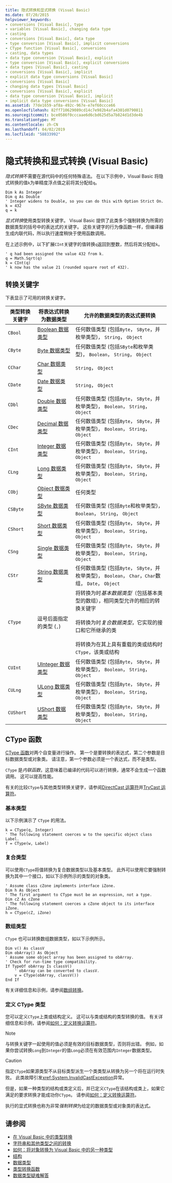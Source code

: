 ```yaml
---
title: 隐式转换和显式转换 (Visual Basic)
ms.date: 07/20/2015
helpviewer_keywords:
- conversions [Visual Basic], type
- variables [Visual Basic], changing data type
- casting
- conversions [Visual Basic], data type
- type conversion [Visual Basic], implicit conversions
- CType function [Visual Basic], conversions
- casting, data types
- data type conversion [Visual Basic], explicit
- type conversion [Visual Basic], explicit conversions
- data types [Visual Basic], casting
- conversions [Visual Basic], implicit
- explicit data type conversions [Visual Basic]
- conversions [Visual Basic]
- changing data types [Visual Basic]
- conversions [Visual Basic], explicit
- data type conversion [Visual Basic], implicit
- implicit data type conversions [Visual Basic]
ms.assetid: 77de1659-af8a-492c-967e-e7ef60ccce66
ms.openlocfilehash: 82ff710629089cd14c7e982b4afa4301d0790811
ms.sourcegitcommit: bce0586f0cccaae6d6cbd625d5a7b824d1d3de4b
ms.translationtype: MT
ms.contentlocale: zh-CN
ms.lasthandoff: 04/02/2019
ms.locfileid: "58833992"
---
```

# <a name="implicit-and-explicit-conversions-visual-basic"></a>隐式转换和显式转换 (Visual Basic)
*隐式转换*不需要在源代码中的任何特殊语法。 在以下示例中，Visual Basic 将隐式转换的值`k`为单精度浮点值之前将其分配给`q`。  
  
```  
Dim k As Integer  
Dim q As Double  
' Integer widens to Double, so you can do this with Option Strict On.  
k = 432  
q = k  
```  
  
 *显式转换*使用类型转换关键字。 Visual Basic 提供了此类多个强制转换为所需的数据类型的括号中的表达式的关键字。 这些关键字的行为像函数一样，但编译器生成内联代码，所以执行速度稍快于使用函数调用。  
  
 在上述示例中，以下扩展`CInt`关键字的值转换`q`返回到整数，然后将其分配给`k`。  
  
```  
' q had been assigned the value 432 from k.  
q = Math.Sqrt(q)  
k = CInt(q)  
' k now has the value 21 (rounded square root of 432).  
```  
  
## <a name="conversion-keywords"></a>转换关键字  
 下表显示了可用的转换关键字。  
  
|类型转换关键字|将表达式转换为数据类型|允许的数据类型的表达式要转换|  
|---|---|---|  
|`CBool`|[Boolean 数据类型](../../../../visual-basic/language-reference/data-types/boolean-data-type.md)|任何数值类型 (包括`Byte`， `SByte`，并枚举类型)， `String`， `Object`|  
|`CByte`|[Byte 数据类型](../../../../visual-basic/language-reference/data-types/byte-data-type.md)|任何数值类型 (包括`SByte`和枚举类型)， `Boolean`， `String`， `Object`|  
|`CChar`|[Char 数据类型](../../../../visual-basic/language-reference/data-types/char-data-type.md)|`String`， `Object`|  
|`CDate`|[Date 数据类型](../../../../visual-basic/language-reference/data-types/date-data-type.md)|`String`， `Object`|  
|`CDbl`|[Double 数据类型](../../../../visual-basic/language-reference/data-types/double-data-type.md)|任何数值类型 (包括`Byte`， `SByte`，并枚举类型)， `Boolean`， `String`， `Object`|  
|`CDec`|[Decimal 数据类型](../../../../visual-basic/language-reference/data-types/decimal-data-type.md)|任何数值类型 (包括`Byte`， `SByte`，并枚举类型)， `Boolean`， `String`， `Object`|  
|`CInt`|[Integer 数据类型](../../../../visual-basic/language-reference/data-types/integer-data-type.md)|任何数值类型 (包括`Byte`， `SByte`，并枚举类型)， `Boolean`， `String`， `Object`|  
|`CLng`|[Long 数据类型](../../../../visual-basic/language-reference/data-types/long-data-type.md)|任何数值类型 (包括`Byte`， `SByte`，并枚举类型)， `Boolean`， `String`， `Object`|  
|`CObj`|[Object 数据类型](../../../../visual-basic/language-reference/data-types/object-data-type.md)|任何类型|  
|`CSByte`|[SByte 数据类型](../../../../visual-basic/language-reference/data-types/sbyte-data-type.md)|任何数值类型 (包括`Byte`和枚举类型)， `Boolean`， `String`， `Object`|  
|`CShort`|[Short 数据类型](../../../../visual-basic/language-reference/data-types/short-data-type.md)|任何数值类型 (包括`Byte`， `SByte`，并枚举类型)， `Boolean`， `String`， `Object`|  
|`CSng`|[Single 数据类型](../../../../visual-basic/language-reference/data-types/single-data-type.md)|任何数值类型 (包括`Byte`， `SByte`，并枚举类型)， `Boolean`， `String`， `Object`|  
|`CStr`|[String 数据类型](../../../../visual-basic/language-reference/data-types/string-data-type.md)|任何数值类型 (包括`Byte`， `SByte`，并枚举类型)， `Boolean`， `Char`，`Char`数组， `Date`， `Object`|  
|`CType`|逗号后面指定的类型 (`,`)|将转换为时*基本数据类型*（包括基本类型的数组），相同类型允许的相应的转换关键字<br /><br /> 将转换为时*复合数据类型*，它实现的接口和它所继承的类<br /><br /> 将转换为在其上具有重载的类或结构时`CType`，该类或结构|  
|`CUInt`|[UInteger 数据类型](../../../../visual-basic/language-reference/data-types/uinteger-data-type.md)|任何数值类型 (包括`Byte`， `SByte`，并枚举类型)， `Boolean`， `String`， `Object`|  
|`CULng`|[ULong 数据类型](../../../../visual-basic/language-reference/data-types/ulong-data-type.md)|任何数值类型 (包括`Byte`， `SByte`，并枚举类型)， `Boolean`， `String`， `Object`|  
|`CUShort`|[UShort 数据类型](../../../../visual-basic/language-reference/data-types/ushort-data-type.md)|任何数值类型 (包括`Byte`， `SByte`，并枚举类型)， `Boolean`， `String`， `Object`|  
  
## <a name="the-ctype-function"></a>CType 函数  
 [CType 函数](../../../../visual-basic/language-reference/functions/ctype-function.md)对两个自变量进行操作。 第一个是要转换的表达式，第二个参数是目标数据类型或对象类。 请注意，第一个参数必须是一个表达式，而不是类型。  
  
 `CType` 是*内联函数*，这意味着已编译的代码可以进行转换，通常不会生成一个函数调用。 这可以提高性能。  
  
 有关的比较`CType`与其他类型转换关键字，请参阅[DirectCast 运算符](../../../../visual-basic/language-reference/operators/directcast-operator.md)并[TryCast 运算符](../../../../visual-basic/language-reference/operators/trycast-operator.md)。  
  
### <a name="elementary-types"></a>基本类型  
 以下示例演示了 `CType` 的用法。  
  
```  
k = CType(q, Integer)  
' The following statement coerces w to the specific object class Label.  
f = CType(w, Label)  
```  
  
### <a name="composite-types"></a>复合类型  
 可以使用`CType`将值转换为复合数据类型以及基本类型。 此外可以使用它要强制转换为其中一个接口，如以下示例所示的类型的对象类。  
  
```  
' Assume class cZone implements interface iZone.  
Dim h As Object  
' The first argument to CType must be an expression, not a type.  
Dim cZ As cZone  
' The following statement coerces a cZone object to its interface iZone.  
h = CType(cZ, iZone)  
```  
  
### <a name="array-types"></a>数组类型  
 `CType` 也可以转换数组数据类型，如以下示例所示。  
  
```  
Dim v() As classV  
Dim obArray() As Object  
' Assume some object array has been assigned to obArray.  
' Check for run-time type compatibility.  
If TypeOf obArray Is classV()  
    ' obArray can be converted to classV.  
    v = CType(obArray, classV())  
End If  
```  
  
 有关详细信息和示例，请参阅[数组转换](../../../../visual-basic/programming-guide/language-features/data-types/array-conversions.md)。  
  
### <a name="types-defining-ctype"></a>定义 CType 类型  
 您可以定义`CType`上类或结构定义。 这可以与类或结构的类型转换的值。 有关详细信息和示例，请参阅[如何：定义转换运算符](../../../../visual-basic/programming-guide/language-features/procedures/how-to-define-a-conversion-operator.md)。  
  
> [!NOTE]
>  与转换关键字一起使用的值必须是有效的目标数据类型，否则将出错。 例如，如果你尝试转换`Long`到`Integer`的值`Long`必须在有效范围内`Integer`数据类型。  
  
> [!CAUTION]
>  指定`CType`如果源类型不从目标类型派生一个类类型从转换为另一个将在运行时失败。 此类故障引发<xref:System.InvalidCastException>异常。  
  
 但是，如果一种类型的结构或类定义后，并已定义`CType`在该结构或类上，如果它满足的要求转换才能成功你`CType`。 请参阅[如何：定义转换运算符](../../../../visual-basic/programming-guide/language-features/procedures/how-to-define-a-conversion-operator.md)。  
  
 执行的显式转换也称为非常*强制转换*为给定的数据类型或对象类的表达式。  
  
## <a name="see-also"></a>请参阅

- [在 Visual Basic 中的类型转换](../../../../visual-basic/programming-guide/language-features/data-types/type-conversions.md)
- [字符串和其他类型之间的转换](../../../../visual-basic/programming-guide/language-features/data-types/conversions-between-strings-and-other-types.md)
- [如何：将对象转换为 Visual Basic 中的另一种类型](../../../../visual-basic/programming-guide/language-features/data-types/how-to-convert-an-object-to-another-type.md)
- [结构](../../../../visual-basic/programming-guide/language-features/data-types/structures.md)
- [数据类型](../../../../visual-basic/language-reference/data-types/index.md)
- [类型转换函数](../../../../visual-basic/language-reference/functions/type-conversion-functions.md)
- [数据类型疑难解答](../../../../visual-basic/programming-guide/language-features/data-types/troubleshooting-data-types.md)
